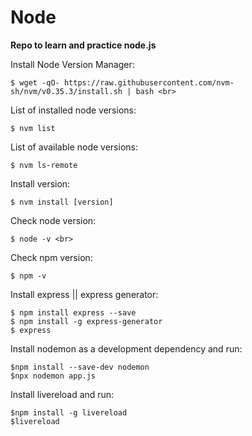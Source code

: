 # Node
**Repo to learn and practice node.js**

Install Node Version Manager: <br>

    $ wget -qO- https://raw.githubusercontent.com/nvm-sh/nvm/v0.35.3/install.sh | bash <br>

List of installed node versions:

	$ nvm list

List of available node versions:

	$ nvm ls-remote
    
Install version:

    $ nvm install [version]
    
Check node version:<br>

    $ node -v <br>

Check npm version:<br>
       
    $ npm -v

Install express || express generator:

    $ npm install express --save
    $ npm install -g express-generator
    $ express

Install nodemon as a development dependency and run:

    $npm install --save-dev nodemon
    $npx nodemon app.js

Install livereload and run:

    $npm install -g livereload
    $livereload
